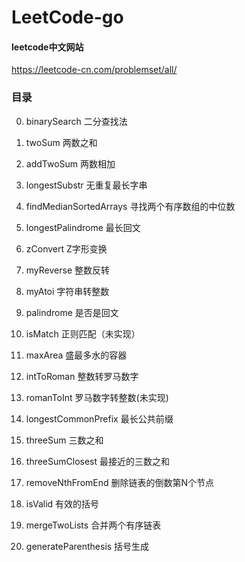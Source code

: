 # LeetCode-go

#### leetcode中文网站
https://leetcode-cn.com/problemset/all/

### 目录
0. binarySearch 二分查找法
1. twoSum 两数之和
2. addTwoSum 两数相加
3. longestSubstr 无重复最长字串
4. findMedianSortedArrays 寻找两个有序数组的中位数
5. longestPalindrome 最长回文
6. zConvert Z字形变换
7. myReverse 整数反转
8. myAtoi 字符串转整数
9. palindrome 是否是回文
10. isMatch 正则匹配（未实现）

11. maxArea 盛最多水的容器
12. intToRoman 整数转罗马数字
13. romanToInt 罗马数字转整数(未实现)
14. longestCommonPrefix 最长公共前缀
15. threeSum 三数之和
16. threeSumClosest 最接近的三数之和
19. removeNthFromEnd 删除链表的倒数第N个节点
20. isValid 有效的括号

21. mergeTwoLists 合并两个有序链表
22. generateParenthesis 括号生成